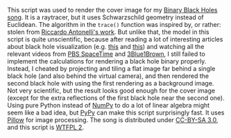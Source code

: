 This script was used to render the cover image for my [Binary Black Holes
song][1]. It is a raytracer, but it uses Schwarzschild geometry instead of
Euclidean. The algorithm in the `trace()` function was inspired by, or rather:
stolen from [Riccardo Antonelli's work][2]. But unlike that, the model in this
script is quite unscientific, because after reading a lot of interesting
articles about black hole visualization (e.g. [this][3] and [this][4]) and
watching all the relevant videos from [PBS SpaceTime][5] and [3Blue1Brown][6],
I still failed to implement the calculations for rendering a black hole binary
properly.  Instead, I cheated by projecting and tiling a flat image far behind
a single black hole (and also behind the virtual camera), and then rendered the
second black hole with using the first rendering as a background image. Not
very scientific, but the result looks good enough for the cover image (except
for the extra reflections of the first black hole near the second one). Using
pure Python instead of [NumPy][7] to do a lot of linear algebra might seem like
a bad idea, but [PyPy][8] can make this script surprisingly fast. It uses
[Pillow][10] for image processing. The song is distributed under [CC-BY-SA
3.0][9], and this script is [WTFPL 2][11].

 [1]: https://soundcloud.com/athoshun/binary-black-holes
 [2]: http://rantonels.github.io/starless/
 [3]: http://adsabs.harvard.edu/full/1979A%26A....75..228L
 [4]: https://arxiv.org/abs/1502.03808
 [5]: https://www.youtube.com/playlist?list=PLsPUh22kYmNAmjsHke4pd8S9z6m_hVRur
 [6]: https://www.youtube.com/playlist?list=PLZHQObOWTQDMsr9K-rj53DwVRMYO3t5Yr
 [7]: http://www.numpy.org/
 [8]: http://pypy.org/
 [9]: http://creativecommons.org/licenses/by-sa/3.0/
 [10]: https://python-pillow.org/
 [11]: http://www.wtfpl.net
